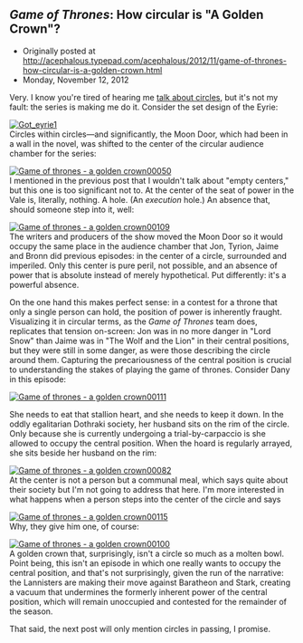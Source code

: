 ## <em>Game of Thrones</em>: How circular is "A Golden Crown"?

 * Originally posted at http://acephalous.typepad.com/acephalous/2012/11/game-of-thrones-how-circular-is-a-golden-crown.html
 * Monday, November 12, 2012



Very. I know you're tired of hearing me [talk about circles](http://acephalous.typepad.com/acephalous/2012/11/game-of-thrones-everyone-is-alone-everyone-is-surrounded-in-the-wolf-and-the-lion.html), but it's not my fault: the series is making me do it. Consider the set design of the Eyrie:

[![Got\_eyrie1](http://acephalous.typepad.com/.a/6a00d8341c2df453ef017ee507307a970d-500wi "Got\_eyrie1")](http://acephalous.typepad.com/.a/6a00d8341c2df453ef017ee507307a970d-popup)  
Circles within circles—and significantly, the Moon Door, which had been in a wall in the novel, was shifted to the center of the circular audience chamber for the series:

[![Game of thrones - a golden crown00050](http://acephalous.typepad.com/.a/6a00d8341c2df453ef017ee5075c8a970d-500wi "Game of thrones - a golden crown00050")](http://acephalous.typepad.com/.a/6a00d8341c2df453ef017ee5075c8a970d-popup)  
I mentioned in the previous post that I wouldn't talk about "empty centers," but this one is too significant not to. At the center of the seat of power in the Vale is, literally, nothing. A hole. (An _execution_ hole.) An absence that, should someone step into it, well:

[![Game of thrones - a golden crown00109](http://acephalous.typepad.com/.a/6a00d8341c2df453ef017c33637be3970b-500wi "Game of thrones - a golden crown00109")](http://acephalous.typepad.com/.a/6a00d8341c2df453ef017c33637be3970b-popup)  
The writers and producers of the show moved the Moon Door so it would occupy the same place in the audience chamber that Jon, Tyrion, Jaime and Bronn did previous episodes: in the center of a circle, surrounded and imperiled. Only this center is pure peril, not possible, and an absence of power that is absolute instead of merely hypothetical. Put differently: it's a powerful absence. 

On the one hand this makes perfect sense: in a contest for a throne that only a single person can hold, the position of power is inherently fraught. Visualizing it in circular terms, as the _Game of Thrones_ team does, replicates that tension on-screen: Jon was in no more danger in "Lord Snow" than Jaime was in "The Wolf and the Lion" in their central positions, but they were still in some danger, as were those describing the circle around them. Capturing the precariousness of the central position is crucial to understanding the stakes of playing the game of thrones. Consider Dany in this episode:

[![Game of thrones - a golden crown00111](http://acephalous.typepad.com/.a/6a00d8341c2df453ef017c3363a21f970b-500wi "Game of thrones - a golden crown00111")](http://acephalous.typepad.com/.a/6a00d8341c2df453ef017c3363a21f970b-popup)

She needs to eat that stallion heart, and she needs to keep it down. In the oddly egalitarian Dothraki society, her husband sits on the rim of the circle. Only because she is currently undergoing a trial-by-carpaccio is she allowed to occupy the central position. When the hoard is regularly arrayed, she sits beside her husband on the rim:

[![Game of thrones - a golden crown00082](http://acephalous.typepad.com/.a/6a00d8341c2df453ef017c3363adcd970b-500wi "Game of thrones - a golden crown00082")](http://acephalous.typepad.com/.a/6a00d8341c2df453ef017c3363adcd970b-popup)  
At the center is not a person but a communal meal, which says quite about their society but I'm not going to address that here. I'm more interested in what happens when a person steps into the center of the circle and says

[![Game of thrones - a golden crown00115](http://acephalous.typepad.com/.a/6a00d8341c2df453ef017ee507798c970d-500wi "Game of thrones - a golden crown00115")](http://acephalous.typepad.com/.a/6a00d8341c2df453ef017ee507798c970d-popup)  
Why, they give him one, of course:

[![Game of thrones - a golden crown00100](http://acephalous.typepad.com/.a/6a00d8341c2df453ef017d3d92585c970c-500wi "Game of thrones - a golden crown00100")](http://acephalous.typepad.com/.a/6a00d8341c2df453ef017d3d92585c970c-popup)  
A golden crown that, surprisingly, isn't a circle so much as a molten bowl. Point being, this isn't an episode in which one really wants to occupy the central position, and that's not surprisingly, given the run of the narrative: the Lannisters are making their move against Baratheon and Stark, creating a vacuum that undermines the formerly inherent power of the central position, which will remain unoccupied and contested for the remainder of the season. 

That said, the next post will only mention circles in passing, I promise.

		
